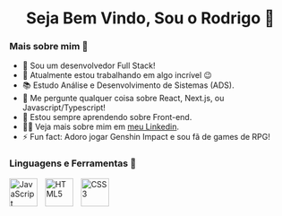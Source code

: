 <h1 align="center"> Seja Bem Vindo, Sou o Rodrigo 🙂 </h1>

<div> 
  
  <h3>Mais sobre mim 🧐</h3>
  
  <ul>
    <li>🔭 Sou um desenvolvedor Full Stack!</li>
    <li>🔭 Atualmente estou trabalhando em algo incrível 😉</li>
    <li>📚 Estudo Análise e Desenvolvimento de Sistemas (ADS).</li>
    <li>💬 Me pergunte qualquer coisa sobre React, Next.js, ou Javascript/Typescript!</li>
    <li>🌱 Estou sempre aprendendo sobre Front-end.</li>
    <li>👨‍💻 Veja mais sobre mim em <a href="https://www.linkedin.com/in/rodrineves/">meu Linkedin</a>.</li>
    <li>⚡ Fun fact: Adoro jogar Genshin Impact e sou fã de games de RPG!</li>
  </ul>
</div>

<h3>Linguagens e Ferramentas 🔨</h3>

<div>
  <img src="https://cdn.jsdelivr.net/npm/simple-icons@v4/icons/javascript.svg" alt="JavaScript" width="50" height="50" style="margin-right: 10px;">
  <img src="https://cdn.jsdelivr.net/npm/simple-icons@v4/icons/html5.svg" alt="HTML5" width="50" height="50" style="margin-right: 10px;">
  <img src="https://cdn.jsdelivr.net/npm/simple-icons@v4/icons/css3.svg" alt="CSS3" width="50" height="50">
</div>



